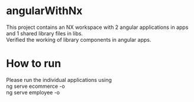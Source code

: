 # angularWithNx
This project contains an NX workspace with 2 angular applications in apps and 1 shared library files in libs. <br />
Verified the working of library components in angular apps. <br />
# How to run
Please run the individual applications using <br />
ng serve ecommerce -o <br /> 
ng serve employee -o <br />
